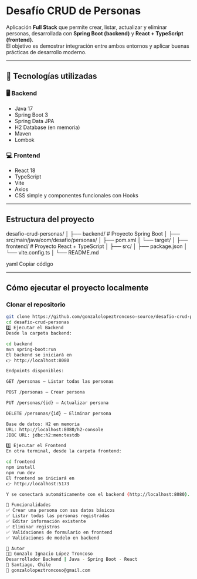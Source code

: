 # Desafío CRUD de Personas

Aplicación **Full Stack** que permite crear, listar, actualizar y eliminar personas, desarrollada con **Spring Boot (backend)** y **React + TypeScript (frontend)**.  
El objetivo es demostrar integración entre ambos entornos y aplicar buenas prácticas de desarrollo moderno.

---

## 🚀 Tecnologías utilizadas

### 🖥 Backend
- Java 17  
- Spring Boot 3  
- Spring Data JPA  
- H2 Database (en memoria)  
- Maven  
- Lombok  

### 💻 Frontend
- React 18  
- TypeScript  
- Vite  
- Axios  
- CSS simple y componentes funcionales con Hooks  

---

## Estructura del proyecto

desafio-crud-personas/
│
├── backend/ # Proyecto Spring Boot
│ ├── src/main/java/com/desafio/personas/
│ ├── pom.xml
│ └── target/
│
├── frontend/ # Proyecto React + TypeScript
│ ├── src/
│ ├── package.json
│ └── vite.config.ts
│
└── README.md

yaml
Copiar código

---

## Cómo ejecutar el proyecto localmente

### Clonar el repositorio

```bash
git clone https://github.com/gonzalolopeztroncoso-source/desafio-crud-personas.git
cd desafio-crud-personas
2️⃣ Ejecutar el Backend
Desde la carpeta backend:

cd backend
mvn spring-boot:run
El backend se iniciará en
👉 http://localhost:8080

Endpoints disponibles:

GET /personas — Listar todas las personas

POST /personas — Crear persona

PUT /personas/{id} — Actualizar persona

DELETE /personas/{id} — Eliminar persona

Base de datos: H2 en memoria
URL: http://localhost:8080/h2-console
JDBC URL: jdbc:h2:mem:testdb

3️⃣ Ejecutar el Frontend
En otra terminal, desde la carpeta frontend:

cd frontend
npm install
npm run dev
El frontend se iniciará en
👉 http://localhost:5173

Y se conectará automáticamente con el backend (http://localhost:8080).

🧠 Funcionalidades
✅ Crear una persona con sus datos básicos
✅ Listar todas las personas registradas
✅ Editar información existente
✅ Eliminar registros
✅ Validaciones de formulario en frontend
✅ Validaciones de modelo en backend

🧩 Autor
👨‍💻 Gonzalo Ignacio López Troncoso
Desarrollador Backend | Java - Spring Boot - React
📍 Santiago, Chile
📧 gonzalolopeztroncoso@gmail.com